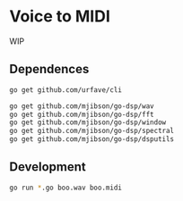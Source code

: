 # Voice to MIDI

WIP

## Dependences

```sh
go get github.com/urfave/cli

go get github.com/mjibson/go-dsp/wav
go get github.com/mjibson/go-dsp/fft
go get github.com/mjibson/go-dsp/window  
go get github.com/mjibson/go-dsp/spectral
go get github.com/mjibson/go-dsp/dsputils

```

## Development

```sh
go run *.go boo.wav boo.midi
```